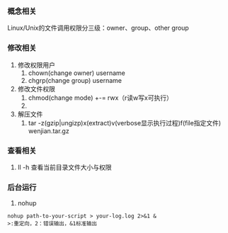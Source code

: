 ### 概念相关
Linux/Unix的文件调用权限分三级：owner、group、other group
### 修改相关
1. 修改权限用户
    1. chown(change owner) username
    2. chgrp(change group) username
2. 修改文件权限
    1. chmod(change mode) +-= rwx（r读w写x可执行）
    2. 
3. 解压文件
    1. tar -z(gzip|ungizp)x(extract)v(verbose显示执行过程)f(file指定文件) wenjian.tar.gz
    
### 查看相关
1. ll -h  查看当前目录文件大小与权限

### 后台运行
1. nohup  
```
nohup path-to-your-script > your-log.log 2>&1 &  
>:重定向，2：错误输出，&1标准输出
```